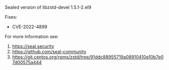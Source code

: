 Sealed version of libzstd-devel 1.5.1-2.el9

Fixes:
- CVE-2022-4899

For more information see:
  1. https://seal.security
  2. https://github.com/seal-community
  3. https://git.centos.org/rpms/zstd/tree/91ddc88955719a08910410e10b7e07d00575a444
